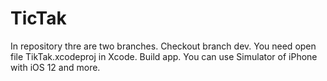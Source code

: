 # TicTak
In repository thre are two branches.
Checkout branch dev.
You need open file TikTak.xcodeproj in Xcode.
Build app.
You can use Simulator of iPhone with iOS 12 and more.
